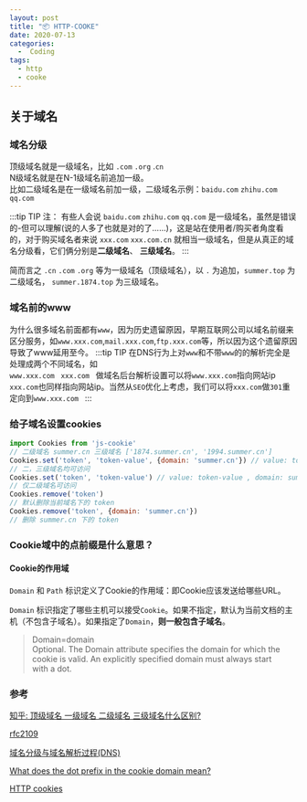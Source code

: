 ```yaml
---
layout: post
title: "📦 HTTP-COOKE"
date: 2020-07-13
categories:
  -  Coding
tags:
  - http
  - cooke
---
```


## 关于域名
### 域名分级
顶级域名就是一级域名，比如 `.com` `.org` .`cn`  
N级域名就是在N-1级域名前追加一级。  
比如二级域名是在一级域名前加一级，二级域名示例：`baidu.com` `zhihu.com` `qq.com`

:::tip TIP
注： 有些人会说 `baidu.com` `zhihu.com` `qq.com` 是一级域名，虽然是错误的-但可以理解(说的人多了也就是对的了……)，这是站在使用者/购买者角度看的，对于购买域名者来说 `xxx.com` `xxx.com.cn` 就相当一级域名，但是从真正的域名分级看，它们俩分别是**二级域名**、 **三级域名**。
:::

简而言之 `.cn` `.com` `.org` 等为一级域名（顶级域名），以  `.` 为追加，`summer.top` 为二级域名， `summer.1874.top` 为三级域名。


### 域名前的www
为什么很多域名前面都有`www`，因为历史遗留原因，早期互联网公司以域名前缀来区分服务，如`www.xxx.com`,`mail.xxx.com`,`ftp.xxx.com`等，所以因为这个遗留原因导致了www延用至今。 
:::tip TIP 
在DNS行为上对`www`和不带`www`的的解析完全是处理成两个不同域名，如  
`www.xxx.com ` 
`xxx.com ` 
做域名后台解析设置可以将`www.xxx.com`指向网站ip  
`xxx.com`也同样指向网站ip。当然从`SEO`优化上考虑，我们可以将`xxx.com`做`301`重定向到`www.xxx.com ` 
:::

### 给子域名设置cookies
```js
import Cookies from 'js-cookie'
// 二级域名 summer.cn 三级域名 ['1874.summer.cn', '1994.summer.cn']
Cookies.set('token', 'token-value', {domain: 'summer.cn'}) // value: token-value , domain: .summer.cn
// 二，三级域名均可访问
Cookies.set('token', 'token-value') // value: token-value , domain: summer.cn
// 仅二级域名可访问
Cookies.remove('token')
// 默认删除当前域名下的 token
Cookies.remove('token', {domain: 'summer.cn'}) 
// 删除 summer.cn 下的 token
```
### Cookie域中的点前缀是什么意思？
#### Cookie的作用域
`Domain` 和 `Path` 标识定义了Cookie的作用域：即Cookie应该发送给哪些URL。

`Domain` 标识指定了哪些主机可以接受`Cookie`。如果不指定，默认为当前文档的主机（不包含子域名）。如果指定了`Domain`，**则一般包含子域名**。

>Domain=domain   
>      Optional.  The Domain attribute specifies the domain for which the   
>      cookie is valid.  An explicitly specified domain must always start   
>      with a dot.   


### 参考
[知乎: 顶级域名 一级域名 二级域名 三级域名什么区别?](https://www.zhihu.com/question/29998374/answer/121041060)

[rfc2109](https://tools.ietf.org/html/rfc2109)

[域名分级与域名解析过程(DNS)](https://blog.csdn.net/m0_37263637/java/article/details/85157611)

[What does the dot prefix in the cookie domain mean?](https://stackoverflow.com/questions/9618217/what-does-the-dot-prefix-in-the-cookie-domain-mean)

[HTTP cookies](https://developer.mozilla.org/zh-CN/docs/Web/HTTP/Cookies)